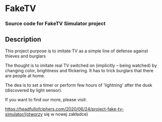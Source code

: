 # FakeTV
### Source code for FakeTV Simulator project
## Description
This project purpose is to imitate TV as a simple line of defense against thieves and burglars

The thought is to imitate real TV switched on (implicitly – being watched) by changing color, brightness and flickering. It has to trick burglars that there are people at home.

The dea is to set a timer or perform few hours of 'lightning' after the dusk (discovered by light sensor).



If you want to find our more, please visit:

https://headfullofciphers.com/2020/06/24/project-fake-tv-simulator/(otworzy się w nowej zakładce)
